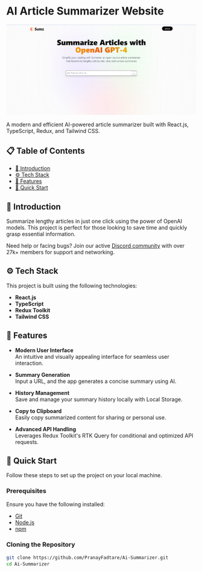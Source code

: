 # AI Article Summarizer Website

![Project Banner](./src/assets/website.png)

A modern and efficient AI-powered article summarizer built with React.js, TypeScript, Redux, and Tailwind CSS.


## 📋 Table of Contents

- [🤖 Introduction](#-introduction)
- [⚙️ Tech Stack](#️-tech-stack)
- [🔋 Features](#-features)
- [🤸 Quick Start](#-quick-start)



## 🤖 Introduction

Summarize lengthy articles in just one click using the power of OpenAI models. This project is perfect for those looking to save time and quickly grasp essential information.

Need help or facing bugs? Join our active [Discord community](#) with over 27k+ members for support and networking.



## ⚙️ Tech Stack

This project is built using the following technologies:

- **React.js**
- **TypeScript**
- **Redux Toolkit**
- **Tailwind CSS**



## 🔋 Features

- **Modern User Interface**  
  An intuitive and visually appealing interface for seamless user interaction.

- **Summary Generation**  
  Input a URL, and the app generates a concise summary using AI.

- **History Management**  
  Save and manage your summary history locally with Local Storage.

- **Copy to Clipboard**  
  Easily copy summarized content for sharing or personal use.

- **Advanced API Handling**  
  Leverages Redux Toolkit's RTK Query for conditional and optimized API requests.


## 🤸 Quick Start

Follow these steps to set up the project on your local machine.

### Prerequisites

Ensure you have the following installed:

- [Git](https://git-scm.com/)
- [Node.js](https://nodejs.org/)
- [npm](https://www.npmjs.com/)

### Cloning the Repository

```bash
git clone https://github.com/PranayFadtare/Ai-Summarizer.git
cd Ai-Summarizer
